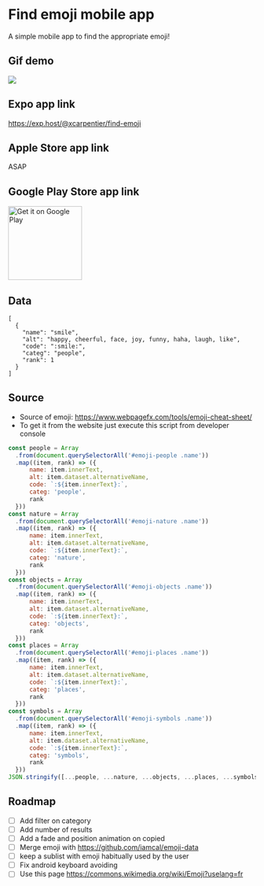 # Find emoji mobile app
A simple mobile app to find the appropriate emoji!

## Gif demo
![](https://media.giphy.com/media/3ov9jFQQ09Tq0iuqL6/giphy.gif)

## Expo app link
https://exp.host/@xcarpentier/find-emoji

## Apple Store app link
ASAP

## Google Play Store app link
<a href='https://play.google.com/store/apps/details?id=com.applications.developer.findemoji&utm_source=github&pcampaignid=MKT-Other-global-all-co-prtnr-py-PartBadge-Mar2515-1'><img alt='Get it on Google Play' src='https://play.google.com/intl/en_us/badges/images/generic/en_badge_web_generic.png' width='150'/></a>


## Data
```
[
  {
    "name": "smile",
    "alt": "happy, cheerful, face, joy, funny, haha, laugh, like",
    "code": ":smile:",
    "categ": "people",
    "rank": 1
  }
]
```

## Source
* Source of emoji: https://www.webpagefx.com/tools/emoji-cheat-sheet/
* To get it from the website just execute this script from developer console
```javascript
const people = Array
  .from(document.querySelectorAll('#emoji-people .name'))
  .map((item, rank) => ({
      name: item.innerText,
      alt: item.dataset.alternativeName,
      code: `:${item.innerText}:`,
      categ: 'people',
      rank
  }))
const nature = Array
  .from(document.querySelectorAll('#emoji-nature .name'))
  .map((item, rank) => ({
      name: item.innerText,
      alt: item.dataset.alternativeName,
      code: `:${item.innerText}:`,
      categ: 'nature',
      rank
  }))
const objects = Array
  .from(document.querySelectorAll('#emoji-objects .name'))
  .map((item, rank) => ({
      name: item.innerText,
      alt: item.dataset.alternativeName,
      code: `:${item.innerText}:`,
      categ: 'objects',
      rank
  }))
const places = Array
  .from(document.querySelectorAll('#emoji-places .name'))
  .map((item, rank) => ({
      name: item.innerText,
      alt: item.dataset.alternativeName,
      code: `:${item.innerText}:`,
      categ: 'places',
      rank
  }))
const symbols = Array
  .from(document.querySelectorAll('#emoji-symbols .name'))
  .map((item, rank) => ({
      name: item.innerText,
      alt: item.dataset.alternativeName,
      code: `:${item.innerText}:`,
      categ: 'symbols',
      rank
  }))
JSON.stringify([...people, ...nature, ...objects, ...places, ...symbols], null, 2)
```

## Roadmap
* [ ] Add filter on category
* [ ] Add number of results
* [ ] Add a fade and position animation on copied
* [ ] Merge emoji with https://github.com/iamcal/emoji-data
* [ ] keep a sublist with emoji habitually used by the user
* [ ] Fix android keyboard avoiding
* [ ] Use this page https://commons.wikimedia.org/wiki/Emoji?uselang=fr
